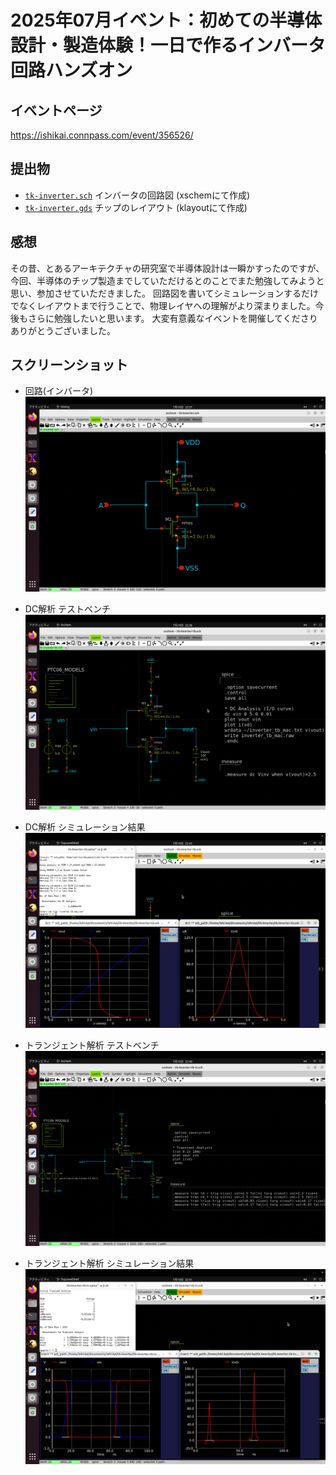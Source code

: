 # 2025年07月イベント：初めての半導体設計・製造体験！一日で作るインバータ回路ハンズオン

## イベントページ
https://ishikai.connpass.com/event/356526/

## 提出物
 - [`tk-inverter.sch`](tk-inverter.sch) インバータの回路図 (xschemにて作成)
 - [`tk-inverter.gds`](tk-inverter.gds) チップのレイアウト (klayoutにて作成)

## 感想
その昔、とあるアーキテクチャの研究室で半導体設計は一瞬かすったのですが、今回、半導体のチップ製造までしていただけるとのことでまた勉強してみようと思い、参加させていただきました。
回路図を書いてシミュレーションするだけでなくレイアウトまで行うことで、物理レイヤへの理解がより深まりました。今後もさらに勉強したいと思います。
大変有意義なイベントを開催してくださりありがとうございました。

## スクリーンショット
- 回路(インバータ)
![tk-inverter.png](images/tk-inverter.png)

- DC解析 テストベンチ
![tk-inverter-tb.png](images/tk-inverter-tb.png)

- DC解析 シミュレーション結果
![tk-inverter-tb-sim.png](images/tk-inverter-tb-sim.png)

- トランジェント解析 テストベンチ
![tk-inverter-tb-tr.png](images/tk-inverter-tb-tr.png)

- トランジェント解析 シミュレーション結果
![tk-inverter-tb-tr-sim.png](images/tk-inverter-tb-tr-sim.png)

